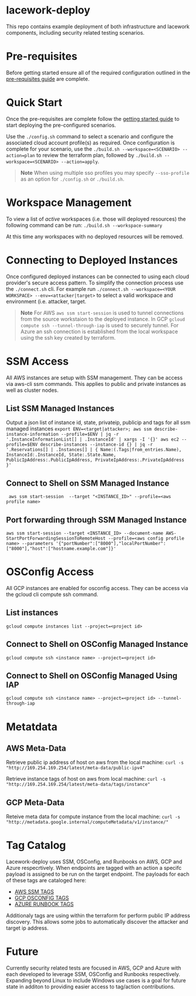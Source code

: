 # lacework-deploy

This repo contains example deployment of both infrastructure and lacework components, including security related testing scenarios.

# Pre-requisites

Before getting started ensure all of the required configuration outlined in the [pre-requisites guide](PREREQS.md) are complete.

# Quick Start

Once the pre-requisites are complete follow the [getting started guide](GETTINGSTARTED.md) to start deploying the pre-configured scenarios.

Use the `./config.sh` command to select a scenario and configure the associated cloud account profile(s) as required. Once configuration is complete for your scenario, use the `./build.sh --workspace=<SCENARIO> --action=plan` to review the terraform plan, followed by `./build.sh --workspace=<SCENARIO> --action=apply`.

> **Note**
> When using multiple sso profiles you may specify `--sso-profile` as an option for `./config.sh` or `./build.sh`.

# Workspace Management

To view a list of _active_ workspaces (i.e. those will deployed resources) the following command can be run:
`./build.sh --workspace-summary`

At this time any workspaces with no deployed resources will be removed.

# Connecting to Deployed Instances

Once configured deployed instances can be connected to using each cloud provider's secure access pattern. To simplify the connection process use the `./connect.sh` cli. For example run `./connect.sh --workspace=<YOUR WORKSPACE> --env=<attacker|target>` to select a valid workspace and environment (i.e. attacker, target. 

> **Note**
> For AWS `aws ssm start-session` is used to tunnel connections from the source workstaion to the deployed instance. In GCP `gcloud compute ssh --tunnel-through-iap` is used to securely tunnel. For Azure an ssh connection is established from the local workspace using the ssh key created by terraform.

# SSM Access

All AWS instances are setup with SSM management. They can be access via aws-cli ssm commands. This applies to public and private instances as well as cluster nodes.

## List SSM Managed Instances

Output a json list of instance id, state, privateip, publicip and tags for all ssm managed instances
`export ENV=<target|attacker>; aws ssm describe-instance-information --profile=$ENV | jq -r '.InstanceInformationList[] | .InstanceId' | xargs -I '{}' aws ec2 --profile=$ENV describe-instances --instance-id {} | jq -r '.Reservations[] | .Instances[] | { Name:(.Tags|from_entries.Name), InstanceId:.InstanceId, State:.State.Name, PublicIpAddress:.PublicIpAddress, PrivateIpAddress:.PrivateIpAddress }'`

## Connect to Shell on SSM Managed Instance

` aws ssm start-session  --target "<INSTANCE_ID>" --profile=<aws profile name>`

## Port forwarding through SSM Managed Instance

`aws ssm start-session --target <INSTANCE_ID> --document-name AWS-StartPortForwardingSessionToRemoteHost --profile=<aws config profile name> --parameters '{"portNumber":["8000"],"localPortNumber":["8000"],"host":["hostname.example.com"]}'`

# OSConfig Access

All GCP instances are enabled for osconfig access. They can be access via the gcloud cli compute ssh command.

## List instances

`gcloud compute instances list --project=<project id>`

## Connect to Shell on OSConfig Managed Instance

`gcloud compute ssh <instance name> --project=<project id>`

## Connect to Shell on OSConfig Managed Using IAP

`gcloud compute ssh <instance name> --project=<project id> --tunnel-through-iap`

# Metatdata

## AWS Meta-Data

Retrieve public ip address of host on aws from the local machine:
`curl -s "http://169.254.169.254/latest/meta-data/public-ipv4"`

Retrieve instance tags of host on aws from local machine:
`curl -s "http://169.254.169.254/latest/meta-data/tags/instance"`

## GCP Meta-Data

Reteive meta data for compute instance from the local machine:
`curl -s "http://metadata.google.internal/computeMetadata/v1/instance/"`

# Tag Catalog

Lacework-deploy uses SSM, OSConfig, and Runbooks on AWS, GCP and Azure respecrtively. When endpoints are tagged with an action a specifc payload is assigned to be run on the target endpoint. The payloads for each of these tags are cataloged here:

* [AWS SSM TAGS](docs/AWS_TAGS.md)
* [GCP OSCONFIG TAGS](docs/GCP_TAGS.md)
* [AZURE RUNBOOK TAGS](docs/AZURE_TAGS.md)

Additionaly tags are using within the terraform for perform public IP address discovery. This allows some jobs to automatically discover the attacker and target ip address.

# Future

Currently security related tests are focused in AWS, GCP and Azure with each developed to leverage SSM, OSConfig and Runbooks respectively. Expanding beyond Linux to include Windows use cases is a goal for future state in additon to providing easier access to tag/action contributions.